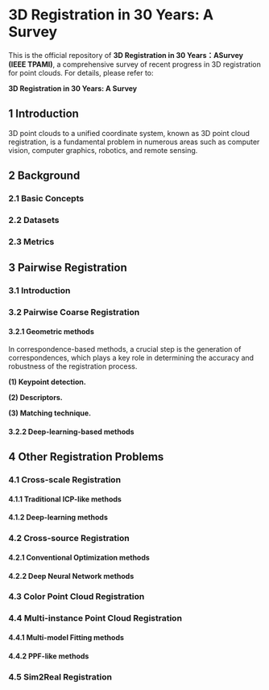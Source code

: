 # 3D Registration in 30 Years: A Survey 
This is the official repository of **3D Registration in 30 Years：ASurvey (IEEE TPAMI)**, a comprehensive survey of recent progress in 3D registration for point clouds. For details, please refer to:

**3D Registration in 30 Years: A Survey**
## 1 Introduction
3D point clouds to a unified coordinate system, known as 3D point cloud registration, is a fundamental problem in numerous areas such as computer vision, computer graphics, robotics, and remote sensing.
## 2 Background
### 2.1 Basic Concepts
### 2.2 Datasets
### 2.3 Metrics

## 3 Pairwise Registration
### 3.1 Introduction

### 3.2 Pairwise Coarse Registration

#### 3.2.1 Geometric methods
In correspondence-based methods, a crucial step is the generation of correspondences, which plays a key role in determining the accuracy and robustness of the registration process.

**(1) Keypoint detection.**

**(2) Descriptors.**

**(3) Matching technique.**
#### 3.2.2 Deep-learning-based methods


## 4 Other Registration Problems 
### 4.1 Cross-scale Registration 
#### 4.1.1 Traditional ICP-like methods 
  
#### 4.1.2 Deep-learning methods 
  
### 4.2 Cross-source Registration 
#### 4.2.1 Conventional Optimization methods 
  
#### 4.2.2 Deep Neural Network methods 
  
### 4.3 Color Point Cloud Registration 
  
### 4.4 Multi-instance Point Cloud Registration 
#### 4.4.1 Multi-model Fitting methods 
  
#### 4.4.2 PPF-like methods 
  
### 4.5 Sim2Real Registration 
